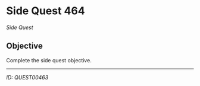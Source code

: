 # Side Quest 464

*Side Quest*

## Objective
Complete the side quest objective.

---
*ID: QUEST00463*